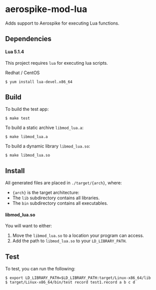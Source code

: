 # aerospike-mod-lua

Adds support to Aerospike for executing Lua functions.

## Dependencies

#### Lua 5.1.4

This project requires `lua` for executing lua scripts.

Redhat / CentOS
		
	$ yum install lua-devel.x86_64


## Build

To build the test app:

	$ make test

To build a static archive `libmod_lua.a`:

	$ make libmod_lua.a

To build a dynamic library `libmod_lua.so`:

	$ make libmod_lua.so

## Install

All generated files are placed in `./target/{arch}`, where:

- `{arch}` is the target architecture:
- The `lib` subdirectory contains all libraries. 
- The `bin` subdirectory contains all executables.

#### libmod_lua.so

You will want to either:

1. Move the `libmod_lua.so` to a location your program can access. 
2. Add the path to `libmod_lua.so` to your `LD_LIBRARY_PATH`.
 


## Test

To test, you can run the following:

	$ export LD_LIBRARY_PATH=$LD_LIBRARY_PATH:target/Linux-x86_64/lib
	$ target/Linux-x86_64/bin/test record test1.record a b c d